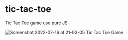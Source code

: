 # tic-tac-toe
Tic Tac Toe game use pure JS

![Screenshot 2022-07-16 at 21-03-05 Tic Tac Toe Game](https://user-images.githubusercontent.com/63899044/179358130-b84617aa-e3e9-4bf0-a48b-6882450d1d77.png)

